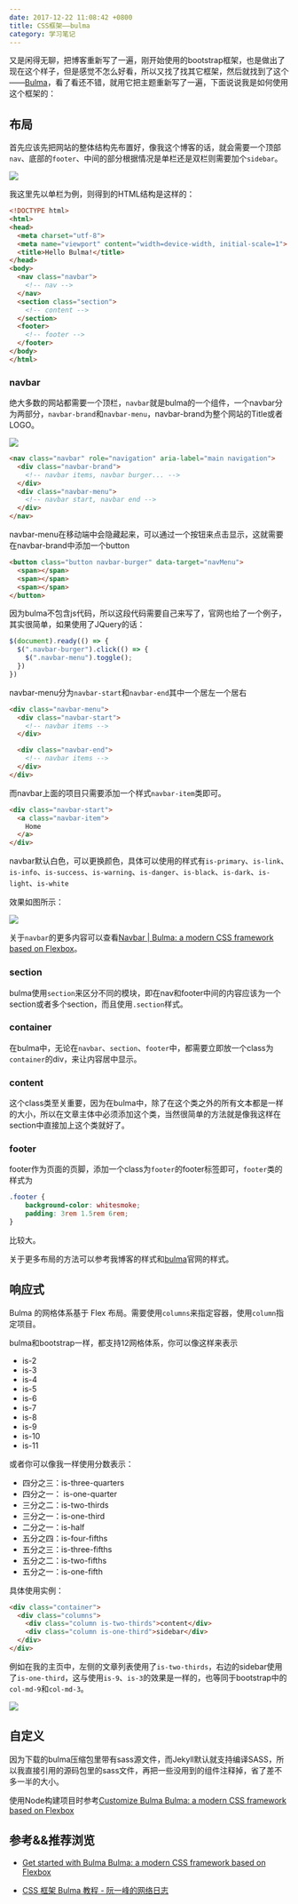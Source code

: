 ```yaml
---
date: 2017-12-22 11:08:42 +0800
title: CSS框架——bulma
category: 学习笔记
---
```


又是闲得无聊，把博客重新写了一遍，刚开始使用的bootstrap框架，也是做出了现在这个样子，但是感觉不怎么好看，所以又找了找其它框架，然后就找到了这个——[Bulma](https://bulma.io/)，看了看还不错，就用它把主题重新写了一遍，下面说说我是如何使用这个框架的：

## 布局

首先应该先把网站的整体结构先布置好，像我这个博客的话，就会需要一个顶部`nav`、底部的`footer`、中间的部分根据情况是单栏还是双栏则需要加个`sidebar`。

![](/pics/2017/12/2201.png)

<!-- more -->

我这里先以单栏为例，则得到的HTML结构是这样的：

```html
<!DOCTYPE html>
<html>
<head>
  <meta charset="utf-8">
  <meta name="viewport" content="width=device-width, initial-scale=1">
  <title>Hello Bulma!</title>
</head>
<body>
  <nav class="navbar">
    <!-- nav -->
  </nav>
  <section class="section">
    <!-- content -->
  </section>
  <footer>
    <!-- footer -->
  </footer>
</body>
</html>
```

### navbar

绝大多数的网站都需要一个顶栏，`navbar`就是bulma的一个组件，一个navbar分为两部分，`navbar-brand`和`navbar-menu`，navbar-brand为整个网站的Title或者LOGO。

![](/pics/2017/12/2202.png)

```html
<nav class="navbar" role="navigation" aria-label="main navigation">
  <div class="navbar-brand">
    <!-- navbar items, navbar burger... -->
  </div>
  <div class="navbar-menu">
    <!-- navbar start, navbar end -->
  </div>
</nav>
```

navbar-menu在移动端中会隐藏起来，可以通过一个按钮来点击显示，这就需要在navbar-brand中添加一个button

```html
<button class="button navbar-burger" data-target="navMenu">
  <span></span>
  <span></span>
  <span></span>
</button>
```

因为bulma不包含js代码，所以这段代码需要自己来写了，官网也给了一个例子，其实很简单，如果使用了JQuery的话：

```js
$(document).ready(() => {
  $(".navbar-burger").click(() => {
    $(".navbar-menu").toggle();
  })
})
```

navbar-menu分为`navbar-start`和`navbar-end`其中一个居左一个居右

```html
<div class="navbar-menu">
  <div class="navbar-start">
    <!-- navbar items -->
  </div>

  <div class="navbar-end">
    <!-- navbar items -->
  </div>
</div>
```

而navbar上面的项目只需要添加一个样式`navbar-item`类即可。

```html
<div class="navbar-start">
  <a class="navbar-item">
    Home
  </a>
</div>
```

navbar默认白色，可以更换颜色，具体可以使用的样式有`is-primary`、`is-link`、`is-info`、`is-success`、`is-warning`、`is-danger`、`is-black`、`is-dark`、`is-light`、`is-white`

效果如图所示：

![](/pics/2017/12/2203.png)

关于`navbar`的更多内容可以查看[Navbar | Bulma: a modern CSS framework based on Flexbox](https://bulma.io/documentation/components/navbar/)。


### section

bulma使用`section`来区分不同的模块，即在nav和footer中间的内容应该为一个section或者多个section，而且使用`.section`样式。

### container

在bulma中，无论在`navbar`、`section`、`footer`中，都需要立即放一个class为`container`的div，来让内容居中显示。

### content

这个class类至关重要，因为在bulma中，除了在这个类之外的所有文本都是一样的大小，所以在文章主体中必须添加这个类，当然很简单的方法就是像我这样在section中直接加上这个类就好了。

### footer

footer作为页面的页脚，添加一个class为`footer`的footer标签即可，`footer`类的样式为

```css
.footer {
    background-color: whitesmoke;
    padding: 3rem 1.5rem 6rem;
}
```

比较大。

关于更多布局的方法可以参考我博客的样式和[bulma](https://bulma.io)官网的样式。


## 响应式

Bulma 的网格体系基于 Flex 布局。需要使用`columns`来指定容器，使用`column`指定项目。

bulma和bootstrap一样，都支持12网格体系，你可以像这样来表示

- is-2
- is-3
- is-4
- is-5
- is-6
- is-7
- is-8
- is-9
- is-10
- is-11

或者你可以像我一样使用分数表示：

- 四分之三：is-three-quarters
- 四分之一： is-one-quarter
- 三分之二：is-two-thirds
- 三分之一：is-one-third
- 二分之一：is-half
- 五分之四：is-four-fifths
- 五分之三：is-three-fifths
- 五分之二：is-two-fifths
- 五分之一：is-one-fifth

具体使用实例：

```html
<div class="container">
  <div class="columns">
    <div class="column is-two-thirds">content</div>
    <div class="column is-one-third">sidebar</div>
  </div>
</div>
```

例如在我的主页中，左侧的文章列表使用了`is-two-thirds`，右边的sidebar使用了`is-one-third`，这与使用`is-9`、`is-3`的效果是一样的，也等同于bootstrap中的`col-md-9`和`col-md-3`。

![](/pics/2017/12/2204.png)

## 自定义

因为下载的bulma压缩包里带有sass源文件，而Jekyll默认就支持编译SASS，所以我直接引用的源码包里的sass文件，再把一些没用到的组件注释掉，省了差不多一半的大小。

使用Node构建项目时参考[Customize Bulma Bulma: a modern CSS framework based on Flexbox](https://bulma.io/documentation/overview/customize/)

## 参考&&推荐浏览

- [Get started with Bulma Bulma: a modern CSS framework based on Flexbox](https://bulma.io/documentation/overview/start/)

- [CSS 框架 Bulma 教程 - 阮一峰的网络日志](http://www.ruanyifeng.com/blog/2017/10/bulma.html#%E7%BD%91%E6%A0%BC%E4%BD%93%E7%B3%BB)
